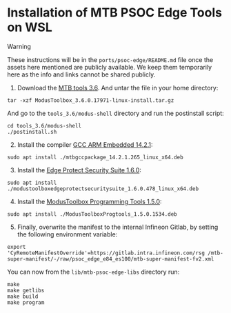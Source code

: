 
# Installation of MTB PSOC Edge Tools on WSL

> [!WARNING]
> These instructions will be in the `ports/psoc-edge/README.md` file once the assets here mentioned are publicly available.
> We keep them temporarily here as the info and links cannot be shared publicly.

1. Download the [MTB tools 3.6](https://mtb-webserver.icp.infineon.com/repo/mtb_installers/ModusToolbox_3.6.0/ModusToolbox-3.6.0.17971-RC3/deploy/ModusToolbox_3.6.0.17971-linux-install.tar.gz). And untar the file in your home directory:

```
tar -xzf ModusToolbox_3.6.0.17971-linux-install.tar.gz
```

And go to the `tools_3.6/modus-shell` directory and run the postinstall script:

```
cd tools_3.6/modus-shell
./postinstall.sh
```

2. Install the compiler  [GCC ARM Embedded 14.2.1](https://mtb-webserver.icp.infineon.com/repo/gcc-standalone-package/develop/MTB-GCC-14.2.1.265-RC1/deploy/):

```
sudo apt install ./mtbgccpackage_14.2.1.265_linux_x64.deb
```
3. Install the [Edge Protect Security Suite 1.6.0](https://mtb-webserver.icp.infineon.com/repo/mtb-packs/mtb-edge-protect-security-suite/integration/pse84/478/deploy/):

```
sudo apt install ./modustoolboxedgeprotectsecuritysuite_1.6.0.478_linux_x64.deb
```

4. Install the [ModusToolbox Programming Tools 1.5.0](https://mtb-webserver.icp.infineon.com/repo/mtb-progtools/modustoolboxprogtools/release/1.5.0/1534/deploy/):

```
sudo apt install ./ModusToolboxProgtools_1.5.0.1534.deb
```

   
5. Finally, overwrite the manifest to the internal Infineon Gitlab, by setting the following environment variable:

```
export 'CyRemoteManifestOverride'=https://gitlab.intra.infineon.com/rsg /mtb-super-manifest/-/raw/psoc_edge_e84_es100/mtb-super-manifest-fv2.xml
```

You can now from the `lib/mtb-psoc-edge-libs` directory run:

```
make 
make getlibs
make build
make program
```
